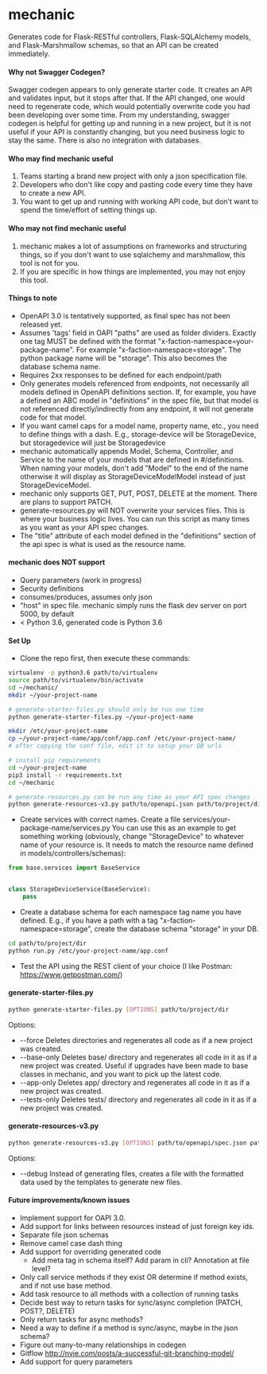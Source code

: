 # mechanic

Generates code for Flask-RESTful controllers, Flask-SQLAlchemy models, and Flask-Marshmallow schemas, so that an API can be created immediately.

#### Why not Swagger Codegen? ####
Swagger codegen appears to only generate starter code. It creates an API and validates input, but it stops after that. If the API changed, one would need to regenerate code, which would potentially overwrite code you had been developing over some time. From my understanding, swagger codegen is helpful for getting up and running in a new project, but it is not useful if your API is constantly changing, but you need business logic to stay the same. There is also no integration with databases.

#### Who may find mechanic useful ####
1) Teams starting a brand new project with only a json specification file.
2) Developers who don't like copy and pasting code every time they have to create a new API.
3) You want to get up and running with working API code, but don't want to spend the time/effort of setting things up.

#### Who may not find mechanic useful ####
1) mechanic makes a lot of assumptions on frameworks and structuring things, so if you don't want to use sqlalchemy and marshmallow, this tool is not for you.
2) If you are specific in how things are implemented, you may not enjoy this tool.

#### Things to note
- OpenAPI 3.0 is tentatively supported, as final spec has not been released yet.
- Assumes 'tags' field in OAPI "paths" are used as folder dividers. Exactly one tag MUST be defined with the format "x-faction-namespace=your-package-name". For example "x-faction-namespace=storage". The python package name will be "storage". This also becomes the database schema name.
- Requires 2xx responses to be defined for each endpoint/path
- Only generates models referenced from endpoints, not necessarily all models defined in OpenAPI definitions section. If, for example, you have a defined an ABC model in "definitions" in the spec file, but that model is not referenced directly/indirectly from any endpoint, it will not generate code for that model. 
- If you want camel caps for a model name, property name, etc., you need to define things with a dash. E.g., storage-device will be StorageDevice, but storagedevice will just be Storagedevice
- mechanic automatically appends Model, Schema, Controller, and Service to the name of your models that are defined in #/definitions. When naming your models, don't add "Model" to the end of the name otherwise it will display as StorageDeviceModelModel instead of just StorageDeviceModel.
- mechanic only supports GET, PUT, POST, DELETE at the moment. There are plans to support PATCH.
- generate-resources.py will NOT overwrite your services files. This is where your business logic lives. You can run this script as many times as you want as your API spec changes.
- The "title" attribute of each model defined in the "definitions" section of the api spec is what is used as the resource name.

#### mechanic does NOT support ####
- Query parameters (work in progress)
- Security definitions
- consumes/produces, assumes only json
- "host" in spec file. mechanic simply runs the flask dev server on port 5000, by default
- < Python 3.6, generated code is Python 3.6


#### Set Up
- Clone the repo first, then execute these commands:
```bash
virtualenv -p python3.6 path/to/virtualenv
source path/to/virtualenv/bin/activate
cd ~/mechanic/
mkdir ~/your-project-name

# generate-starter-files.py should only be run one time
python generate-starter-files.py ~/your-project-name

mkdir /etc/your-project-name
cp ~/your-project-name/app/conf/app.conf /etc/your-project-name/
# after copying the conf file, edit it to setup your DB urls

# install pip requirements
cd ~/your-project-name
pip3 install -r requirements.txt
cd ~/mechanic

# generate-resources.py can be run any time as your API spec changes
python generate-resources-v3.py path/to/openapi.json path/to/project/dir
```
- Create services with correct names. Create a file services/your-package-name/services.py You can use this as an example to get something working (obviously, change "StorageDevice" to whatever  name of your resource is. It needs to match the resource name defined in models/controllers/schemas):

```python
from base.services import BaseService


class StorageDeviceService(BaseService):
    pass
```
- Create a database schema for each namespace tag name you have defined. E.g., if you have a path with a tag "x-faction-namespace=storage", create the database schema "storage" in your DB.
```bash
cd path/to/project/dir
python run.py /etc/your-project-name/app.conf
```
- Test the API using the REST client of your choice (I like Postman: https://www.getpostman.com/)

#### generate-starter-files.py ####
```bash
python generate-starter-files.py [OPTIONS] path/to/project/dir
```
Options:
- --force       Deletes directories and regenerates all code as if a new project was created.
- --base-only   Deletes base/ directory and regenerates all code in it as if a new project was created. Useful if upgrades have been made to base classes in mechanic, and you want to pick up the latest code.
- --app-only    Deletes app/ directory and regenerates all code in it as if a new project was created. 
- --tests-only  Deletes tests/ directory and regenerates all code in it as if a new project was created.

#### generate-resources-v3.py ####
```bash
python generate-resources-v3.py [OPTIONS] path/to/openapi/spec.json path/to/project/dir
```
Options:
- --debug       Instead of generating files, creates a file with the formatted data used by the templates to generate new files.

#### Future improvements/known issues
- Implement support for OAPI 3.0.
- Add support for links between resources instead of just foreign key ids.
- Separate file json schemas 
- Remove camel case dash thing
- Add support for overriding generated code 
    - Add meta tag in schema itself? Add param in cli? Annotation at file level?
- Only call service methods if they exist OR determine if method exists, and if not use base method.
- Add task resource to all methods with a collection of running tasks
- Decide best way to return tasks for sync/async completion (PATCH, POST?, DELETE)
- Only return tasks for async methods?
- Need a way to define if a method is sync/async, maybe in the json schema?
- Figure out many-to-many relationships in codegen
- Gitflow http://nvie.com/posts/a-successful-git-branching-model/
- Add support for query parameters
